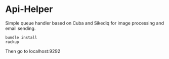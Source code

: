 # Api-Helper

Simple queue handler based on Cuba and Sikediq
for image processing and email sending.

```
bundle install
rackup
```

Then go to localhost:9292
